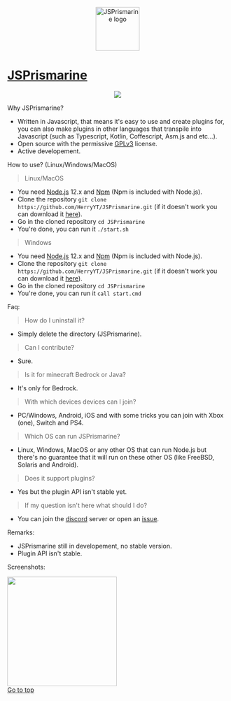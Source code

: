 <p id="top" align="center"><img width="100" height="100" src="https://user-images.githubusercontent.com/34418030/88539249-3165d480-d011-11ea-82d3-ecfebfffa3bd.png" alt="JSPrismarine logo"/></p>
<h1><a href="https://github.com/HerryYT/JSPrismarine">JSPrismarine</a></h1>

<p align="center"><a href="https://discord.gg/fGkHZhu"><img src="https://img.shields.io/discord/704967868885762108?style=flat-square"/></a></p>

Why JSPrismarine?
  - Written in Javascript, that means it's easy to use and create plugins for, you can also make plugins in other languages that transpile into Javascript (such as Typescript, Kotlin, Coffescript, Asm.js and etc...).
  - Open source with the permissive [GPLv3](https://raw.githubusercontent.com/HerryYT/JSPrismarine/master/LICENSE) license.
  - Active developement.

How to use? (Linux/Windows/MacOS)
  > Linux/MacOS
  - You need [Node.js](https://nodejs.org) 12.x and [Npm](https://www.npmjs.com/) (Npm is included with Node.js).
  - Clone the repository `git clone https://github.com/HerryYT/JSPrismarine.git` (if it doesn't work you can download it [here](https://github.com/nougator/JSPrismarine/archive/master.zip)).
  - Go in the cloned repository `cd JSPrismarine`
  - You're done, you can run it `./start.sh`
  > Windows
  - You need [Node.js](https://nodejs.org) 12.x and [Npm](https://www.npmjs.com/) (Npm is included with Node.js).
  - Clone the repository `git clone https://github.com/HerryYT/JSPrismarine.git` (if it doesn't work you can download it [here](https://github.com/nougator/JSPrismarine/archive/master.zip)).
  - Go in the cloned repository `cd JSPrismarine`
  - You're done, you can run it `call start.cmd`
  
Faq:
  > How do I uninstall it? 
  - Simply delete the directory (JSPrismarine).
  > Can I contribute?
  - Sure.
  > Is it for minecraft Bedrock or Java?
  - It's only for Bedrock.
  > With which devices devices can I join?
  - PC/Windows, Android, iOS and with some tricks you can join with Xbox (one), Switch and PS4.
  > Which OS can run JSPrismarine?
  - Linux, Windows, MacOS or any other OS that can run Node.js but there's no guarantee that it will run on these other OS (like FreeBSD, Solaris and Android).
  > Does it support plugins?
  - Yes but the plugin API isn't stable yet.
  > If my question isn't here what should I do?
  - You can join the [discord](https://discord.gg/fGkHZhu) server or open an [issue](https://github.com/HerryYT/JSPrismarine/issues/new).

Remarks:
  - JSPrismarine still in developement, no stable version.
  - Plugin API isn't stable.

Screenshots:

<img width="250" src="https://user-images.githubusercontent.com/34418030/88540607-8d315d00-d013-11ea-8be3-f10216bb699e.png"/>

<br/>
<a href="#top">Go to top</a>

